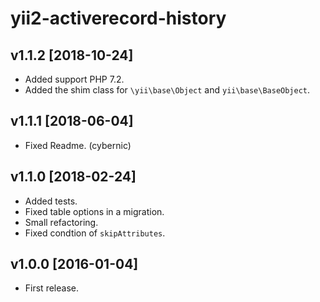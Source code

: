 yii2-activerecord-history
=========================

v1.1.2 [2018-10-24]
-------------------

- Added support PHP 7.2.
- Added the shim class for `\yii\base\Object` and `yii\base\BaseObject`.

v1.1.1 [2018-06-04]
-------------------

- Fixed Readme. (cybernic)

v1.1.0 [2018-02-24]
-------------------

- Added tests.
- Fixed table options in a migration.
- Small refactoring.
- Fixed condtion of `skipAttributes`.

v1.0.0 [2016-01-04]
-------------------

- First release.

